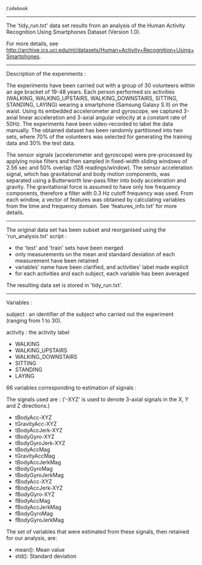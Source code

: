 
	Codebook

---------------------------------

The 'tidy_run.txt' data set results from an analysis of the Human Activity Recognition Using Smartphones Dataset (Version 1.0). 

For more details, see http://archive.ics.uci.edu/ml/datasets/Human+Activity+Recognition+Using+Smartphones.

---------------------------------

Description of the experiments :

The experiments have been carried out with a group of 30 volunteers within an age bracket of 19-48 years. Each person performed six activities (WALKING, WALKING_UPSTAIRS, WALKING_DOWNSTAIRS, SITTING, STANDING, LAYING) wearing a smartphone (Samsung Galaxy S II) on the waist. Using its embedded accelerometer and gyroscope, we captured 3-axial linear acceleration and 3-axial angular velocity at a constant rate of 50Hz. The experiments have been video-recorded to label the data manually. The obtained dataset has been randomly partitioned into two sets, where 70% of the volunteers was selected for generating the training data and 30% the test data. 

The sensor signals (accelerometer and gyroscope) were pre-processed by applying noise filters and then sampled in fixed-width sliding windows of 2.56 sec and 50% overlap (128 readings/window). The sensor acceleration signal, which has gravitational and body motion components, was separated using a Butterworth low-pass filter into body acceleration and gravity. The gravitational force is assumed to have only low frequency components, therefore a filter with 0.3 Hz cutoff frequency was used. From each window, a vector of features was obtained by calculating variables from the time and frequency domain. See 'features_info.txt' for more details.

---------------------------------

The original data set has been subset and reorganised using the 'run_analysis.txt' script : 
- the 'test' and 'train' sets have been merged
- only measurements on the mean and standard deviation of each measurement have been retained
- variables' name have been clarified, and activities' label made explicit
- for each activities and each subject, each variable has been averaged

The resulting data set is stored in 'tidy_run.txt'. 

---------------------------------

Variables :

subject : an identifier of the subject who carried out the experiment (ranging from 1 to 30).

activity : the activity label 
- WALKING
- WALKING_UPSTAIRS
- WALKING_DOWNSTAIRS
- SITTING
- STANDING
- LAYING


66 variables corresponding to estimation of signals :

The signals used are :
('-XYZ' is used to denote 3-axial signals in the X, Y and Z directions.)
- tBodyAcc-XYZ
- tGravityAcc-XYZ
- tBodyAccJerk-XYZ
- tBodyGyro-XYZ
- tBodyGyroJerk-XYZ
- tBodyAccMag
- tGravityAccMag
- tBodyAccJerkMag
- tBodyGyroMag
- tBodyGyroJerkMag
- fBodyAcc-XYZ
- fBodyAccJerk-XYZ
- fBodyGyro-XYZ
- fBodyAccMag
- fBodyAccJerkMag
- fBodyGyroMag
- fBodyGyroJerkMag

The set of variables that were estimated from these signals, then retained for our analysis, are: 
- mean(): Mean value
- std(): Standard deviation
